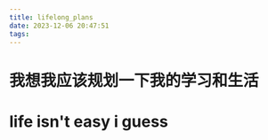 ```yaml
---
title: lifelong_plans
date: 2023-12-06 20:47:51
tags:
---
```


# 我想我应该规划一下我的学习和生活

# life isn't easy i guess

